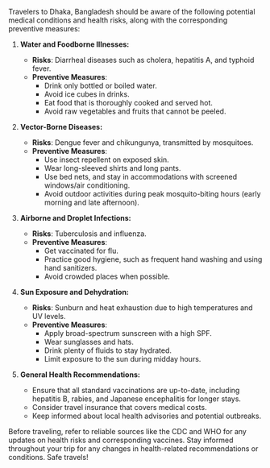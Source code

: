 Travelers to Dhaka, Bangladesh should be aware of the following potential medical conditions and health risks, along with the corresponding preventive measures:

1. **Water and Foodborne Illnesses:**
   - **Risks**: Diarrheal diseases such as cholera, hepatitis A, and typhoid fever.
   - **Preventive Measures**: 
     - Drink only bottled or boiled water.
     - Avoid ice cubes in drinks.
     - Eat food that is thoroughly cooked and served hot.
     - Avoid raw vegetables and fruits that cannot be peeled.

2. **Vector-Borne Diseases:**
   - **Risks**: Dengue fever and chikungunya, transmitted by mosquitoes.
   - **Preventive Measures**:
     - Use insect repellent on exposed skin.
     - Wear long-sleeved shirts and long pants.
     - Use bed nets, and stay in accommodations with screened windows/air conditioning.
     - Avoid outdoor activities during peak mosquito-biting hours (early morning and late afternoon).

3. **Airborne and Droplet Infections:**
   - **Risks**: Tuberculosis and influenza.
   - **Preventive Measures**:
     - Get vaccinated for flu.
     - Practice good hygiene, such as frequent hand washing and using hand sanitizers.
     - Avoid crowded places when possible.

4. **Sun Exposure and Dehydration:**
   - **Risks**: Sunburn and heat exhaustion due to high temperatures and UV levels.
   - **Preventive Measures**:
     - Apply broad-spectrum sunscreen with a high SPF.
     - Wear sunglasses and hats.
     - Drink plenty of fluids to stay hydrated.
     - Limit exposure to the sun during midday hours.

5. **General Health Recommendations:**
   - Ensure that all standard vaccinations are up-to-date, including hepatitis B, rabies, and Japanese encephalitis for longer stays.
   - Consider travel insurance that covers medical costs.
   - Keep informed about local health advisories and potential outbreaks.

Before traveling, refer to reliable sources like the CDC and WHO for any updates on health risks and corresponding vaccines. Stay informed throughout your trip for any changes in health-related recommendations or conditions. Safe travels!
```